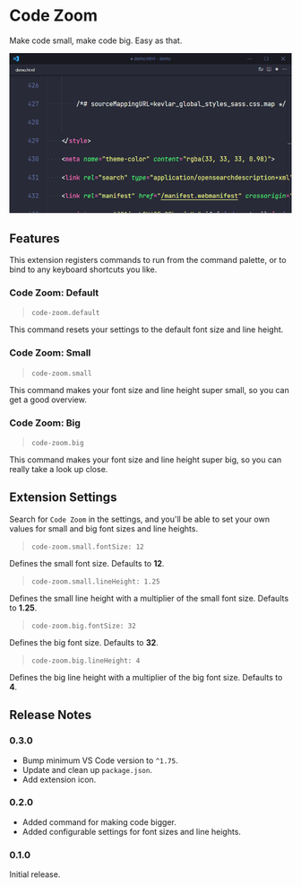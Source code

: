 # Code Zoom

Make code small, make code big. Easy as that.

![Zoom the code](img/preview.gif)

## Features

This extension registers commands to run from the command palette, or to bind to any keyboard shortcuts you like.

### Code Zoom: Default

> `code-zoom.default`

This command resets your settings to the default font size and line height.

### Code Zoom: Small

> `code-zoom.small`

This command makes your font size and line height super small, so you can get a good overview.

### Code Zoom: Big

> `code-zoom.big`

This command makes your font size and line height super big, so you can really take a look up close.

## Extension Settings

Search for `Code Zoom` in the settings, and you'll be able to set your own values for small and big font sizes and line heights.

> `code-zoom.small.fontSize: 12`

Defines the small font size. Defaults to **12**.

> `code-zoom.small.lineHeight: 1.25`

Defines the small line height with a multiplier of the small font size. Defaults to **1.25**.

> `code-zoom.big.fontSize: 32`

Defines the big font size. Defaults to **32**.

> `code-zoom.big.lineHeight: 4`

Defines the big line height with a multiplier of the big font size. Defaults to **4**.

## Release Notes

### 0.3.0

- Bump minimum VS Code version to `^1.75`.
- Update and clean up `package.json`.
- Add extension icon.

### 0.2.0

- Added command for making code bigger.
- Added configurable settings for font sizes and line heights.

### 0.1.0

Initial release.

